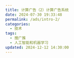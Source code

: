 ```yaml
---
title: 计算广告（2）计算广告系统
date: 2024-07-30 19:33:48
permalink: /ads/intro-2/
categories:
  - 技术
tags:
  - 搜广推
  - 人工智能和机器学习
updated: 2024-12-12 14:30:00
---
```

